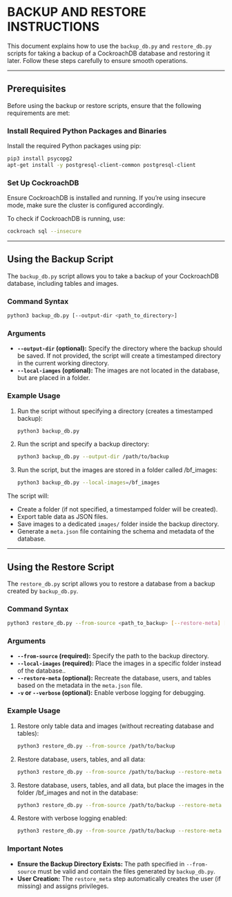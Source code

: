 # BACKUP AND RESTORE INSTRUCTIONS

This document explains how to use the `backup_db.py` and `restore_db.py` scripts for taking a backup of a CockroachDB database and restoring it later. Follow these steps carefully to ensure smooth operations.

---

## Prerequisites

Before using the backup or restore scripts, ensure that the following requirements are met:

### Install Required Python Packages and Binaries
Install the required Python packages using pip:

```bash
pip3 install psycopg2
apt-get install -y postgresql-client-common postgresql-client
```

### Set Up CockroachDB
Ensure CockroachDB is installed and running. If you’re using insecure mode, make sure the cluster is configured accordingly.

To check if CockroachDB is running, use:

```bash
cockroach sql --insecure
```

---

## Using the Backup Script

The `backup_db.py` script allows you to take a backup of your CockroachDB database, including tables and images.

### Command Syntax

```bash
python3 backup_db.py [--output-dir <path_to_directory>]
```

### Arguments
- **`--output-dir` (optional):** Specify the directory where the backup should be saved. If not provided, the script will create a timestamped directory in the current working directory.
- **`--local-iamges` (optional):** The images are not located in the database, but are placed in a folder.

### Example Usage

1. Run the script without specifying a directory (creates a timestamped backup):

   ```bash
   python3 backup_db.py
   ```

2. Run the script and specify a backup directory:

   ```bash
   python3 backup_db.py --output-dir /path/to/backup
   ```

3. Run the script, but the images are stored in a folder called /bf_images:

   ```bash
   python3 backup_db.py --local-images=/bf_images
   ```


The script will:
- Create a folder (if not specified, a timestamped folder will be created).
- Export table data as JSON files.
- Save images to a dedicated `images/` folder inside the backup directory.
- Generate a `meta.json` file containing the schema and metadata of the database.

---

## Using the Restore Script

The `restore_db.py` script allows you to restore a database from a backup created by `backup_db.py`.

### Command Syntax

```bash
python3 restore_db.py --from-source <path_to_backup> [--restore-meta] [-v]
```

### Arguments
- **`--from-source` (required):** Specify the path to the backup directory.
- **`--local-images` (required):** Place the images in a specific folder instead of the database..
- **`--restore-meta` (optional):** Recreate the database, users, and tables based on the metadata in the `meta.json` file.
- **`-v` or `--verbose` (optional):** Enable verbose logging for debugging.

### Example Usage

1. Restore only table data and images (without recreating database and tables):

   ```bash
   python3 restore_db.py --from-source /path/to/backup
   ```

2. Restore database, users, tables, and all data:

   ```bash
   python3 restore_db.py --from-source /path/to/backup --restore-meta
   ```
3. Restore database, users, tables, and all data, but place the images in the folder /bf_images and not in the database:

   ```bash
   python3 restore_db.py --from-source /path/to/backup --restore-meta --local-images=/bf_images
   ```

4. Restore with verbose logging enabled:

   ```bash
   python3 restore_db.py --from-source /path/to/backup --restore-meta -v
   ```

### Important Notes
- **Ensure the Backup Directory Exists:** The path specified in `--from-source` must be valid and contain the files generated by `backup_db.py`.
- **User Creation:** The `restore_meta` step automatically creates the user (if missing) and assigns privileges.

